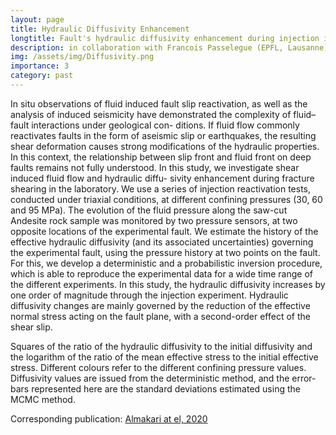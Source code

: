 ```yaml
---
layout: page
title: Hydraulic Diffusivity Enhancement
longtitle: Fault's hydraulic diffusivity enhancement during injection induced fault reactivation application of pore pressure diffusion inversions to laboratory injection experiments
description: in collaboration with Francois Passelegue (EPFL, Lausanne) and Pierre Dublanchet, Herve Chauris and Alexandrine Gesret (MINES ParisTech) 
img: /assets/img/Diffusivity.png
importance: 3
category: past
---
```

In situ observations of fluid induced fault slip reactivation, as well as the analysis of induced seismicity have demonstrated the complexity of fluid–fault interactions under geological con- ditions. If fluid flow commonly reactivates faults in the form of aseismic slip or earthquakes, the resulting shear deformation causes strong modifications of the hydraulic properties. In this context, the relationship between slip front and fluid front on deep faults remains not fully understood. In this study, we investigate shear induced fluid flow and hydraulic diffu- sivity enhancement during fracture shearing in the laboratory. We use a series of injection reactivation tests, conducted under triaxial conditions, at different confining pressures (30, 60 and 95 MPa). The evolution of the fluid pressure along the saw-cut Andesite rock sample was monitored by two pressure sensors, at two opposite locations of the experimental fault. We estimate the history of the effective hydraulic diffusivity (and its associated uncertainties) governing the experimental fault, using the pressure history at two points on the fault. For this, we develop a deterministic and a probabilistic inversion procedure, which is able to reproduce the experimental data for a wide time range of the different experiments. In this study, the hydraulic diffusivity increases by one order of magnitude through the injection experiment. Hydraulic diffusivity changes are mainly governed by the reduction of the effective normal stress acting on the fault plane, with a second-order effect of the shear slip.

<div class="row">
    <div class="col-sm mt-3 mt-md-0">
        <img class="img-fluid rounded z-depth-1" src="{{ '/assets/img/Diffusivity.png' | relative_url }}" alt="" title="example image"/>
    </div>
</div>
<div class="caption">
    Squares of the ratio of the hydraulic diffusivity to the initial diffusivity and the logarithm of the ratio of the mean effective stress to the initial effective stress. Different colours refer to the different confining pressure values. Diffusivity values are issued from the deterministic method, and the error-bars represented here are the standard deviations estimated using the MCMC method.
</div>

Corresponding publication: [Almakari at el, 2020](./../../assets/pdf/Almakari_GJI_2020.pdf)

